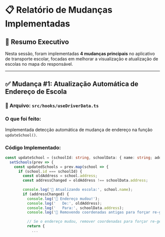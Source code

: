 # 📋 Relatório de Mudanças Implementadas

## 🎯 Resumo Executivo

Nesta sessão, foram implementadas **4 mudanças principais** no aplicativo de transporte escolar, focadas em melhorar a visualização e atualização de escolas no mapa do responsável.

---

## ✅ Mudança #1: Atualização Automática de Endereço de Escola

### 📍 Arquivo: `src/hooks/useDriverData.ts`

### O que foi feito:
Implementada detecção automática de mudança de endereço na função `updateSchool()`.

### Código Implementado:

```typescript
const updateSchool = (schoolId: string, schoolData: { name: string; address: string }) => {
  setSchools(prev => {
    const updatedSchools = prev.map(school => {
      if (school.id === schoolId) {
        const oldAddress = school.address;
        const addressChanged = oldAddress !== schoolData.address;
        
        console.log('📝 Atualizando escola:', school.name);
        if (addressChanged) {
          console.log('📍 Endereço mudou!');
          console.log('   De:', oldAddress);
          console.log('   Para:', schoolData.address);
          console.log('🔄 Removendo coordenadas antigas para forçar re-geocodificação');
          
          // Se o endereço mudou, remover coordenadas para forçar re-geocodificação
          return { 
            ...